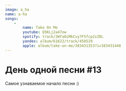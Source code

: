 ```yaml
---
image: a_ha
name: a-ha
songs:
    -
        name: Take On Me
        youtube: Q5KLj2a47ow
        spotify: track/2WfaOiMkCvy7F5fcp2zZ8L
        yandex: album/61622/track/458529
        apple: album/take-on-me/383431353?i=383431448
---
```

# День одной песни #13

Самое узнаваемое начало песни :)